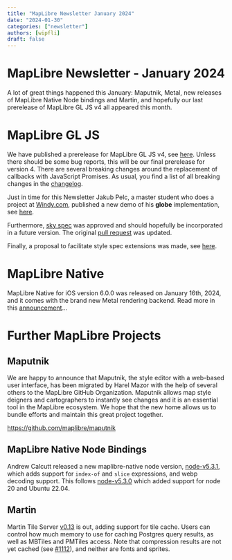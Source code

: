 ```yaml
---
title: "MapLibre Newsletter January 2024"
date: "2024-01-30"
categories: ["newsletter"]
authors: [wipfli]
draft: false
---
```


# MapLibre Newsletter - January 2024

A lot of great things happened this January: Maputnik, Metal, new releases of MapLibre Native Node bindings and Martin, and hopefully our last prerelease of MapLibre GL JS v4 all appeared this month.

# MapLibre GL JS

We have published a prerelease for MapLibre GL JS v4, see [here](https://github.com/maplibre/maplibre-gl-js/releases/tag/v4.0.0-pre.6). Unless there should be some bug reports, this will be our final prerelease for version 4. There are several breaking changes around the replacement of callbacks with JavaScript Promises. As usual, you find a list of all breaking changes in the [changelog](https://github.com/maplibre/maplibre-gl-js/blob/main/CHANGELOG.md).

Just in time for this Newsletter Jakub Pelc, a master student who does a project at [Windy.com](https://windy.com), published a new demo of his **globe** implementation, see [here](https://github.com/maplibre/maplibre/discussions/161#discussioncomment-8300538).

Furthermore, [sky spec](https://github.com/maplibre/maplibre-style-spec/pull/478) was approved and should hopefully be incorporated in a future version. The original [pull request](https://github.com/maplibre/maplibre-gl-js/pull/3645) was updated.

Finally, a proposal to facilitate style spec extensions was made, see [here](https://github.com/maplibre/maplibre-style-spec/issues/516).

# MapLibre Native

MapLibre Native for iOS version 6.0.0 was released on January 16th, 2024, and it comes with the brand new Metal rendering backend. Read more in this [announcement](https://maplibre.org/news/2024-01-19-metal-support-for-maplibre-native-ios-is-here/)...

# Further MapLibre Projects

## Maputnik

We are happy to announce that Maputnik, the style editor with a web-based user interface, has been migrated by Harel Mazor with the help of several others to the MapLibre GitHub Organization. Maputnik allows map style deigners and cartographers to instantly see changes and it is an essential tool in the MapLibre ecosystem. We hope that the new home allows us to bundle efforts and maintain this great project together.

https://github.com/maplibre/maputnik

## MapLibre Native Node Bindings

Andrew Calcutt released a new maplibre-native node version, [node-v5.3.1](https://github.com/maplibre/maplibre-native/releases/tag/node-v5.3.1), which adds support for `index-of` and `slice` expressions, and webp decoding support. This follows [node-v5.3.0](https://github.com/maplibre/maplibre-native/releases/tag/node-v5.3.0) which added support for node 20 and Ubuntu 22.04.

## Martin

Martin Tile Server [v0.13](https://github.com/maplibre/martin/releases/tag/v0.13.0) is out, adding support for tile cache. Users can control how much memory to use for caching Postgres query results, as well as MBTiles and PMTiles access. Note that compression results are not yet cached (see [#1112](https://github.com/maplibre/martin/issues/1112)), and neither are fonts and sprites.
